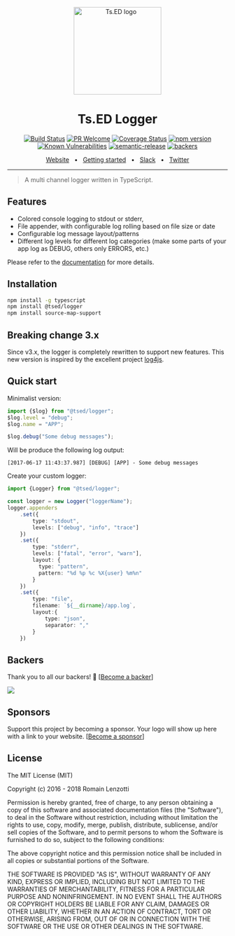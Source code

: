 <p style="text-align: center" align="center">
 <a href="https://tsed.io" target="_blank"><img src="https://tsed.io/tsed-og.png" width="200" alt="Ts.ED logo"/></a>
</p>

<div align="center">
 
   <h1>Ts.ED Logger</h1>
 
[![Build Status](https://travis-ci.org/tsedio/logger.svg?branch=master)](https://travis-ci.org/tsedio/logger)
[![PR Welcome](https://img.shields.io/badge/PRs-welcome-brightgreen.svg)](https://github.com/tsedio/logger/blob/master/CONTRIBUTING.md)
[![Coverage Status](https://coveralls.io/repos/github/tsedio/logger/badge.svg?branch=production)](https://coveralls.io/github/tsedio/logger?branch=production)
[![npm version](https://badge.fury.io/js/%40tsed%2Flogger.svg)](https://badge.fury.io/js/%40tsed%2Flogger)
[![Known Vulnerabilities](https://snyk.io/test/github/tsedio/logger/badge.svg)](https://snyk.io/test/github/tsedio/logger)
[![semantic-release](https://img.shields.io/badge/%20%20%F0%9F%93%A6%F0%9F%9A%80-semantic--release-e10079.svg)](https://github.com/semantic-release/semantic-release)
[![backers](https://opencollective.com/tsed/tiers/badge.svg)](https://opencollective.com/tsed)

</div>

<div align="center">
  <a href="https://logger.tsed.io/">Website</a>
  <span>&nbsp;&nbsp;•&nbsp;&nbsp;</span>
  <a href="https://logger.tsed.io/getting-started.html">Getting started</a>
  <span>&nbsp;&nbsp;•&nbsp;&nbsp;</span>
  <a href="https://api.tsed.io/rest/slack/tsedio/tsed">Slack</a>
  <span>&nbsp;&nbsp;•&nbsp;&nbsp;</span>
  <a href="https://twitter.com/TsED_io">Twitter</a>
</div>

<hr />


> A multi channel logger written in TypeScript.

## Features

* Colored console logging to stdout or stderr,
* File appender, with configurable log rolling based on file size or date
* Configurable log message layout/patterns
* Different log levels for different log categories (make some parts of your app log as DEBUG, others only ERRORS, etc.)

Please refer to the [documentation](https://tsedio.github.io/logger/) for more details.

## Installation

```bash
npm install -g typescript
npm install @tsed/logger
npm install source-map-support
```

## Breaking change 3.x

Since v3.x, the logger is completely rewritten to support new features. This new version is inspired by the excellent project [log4js](https://github.com/nomiddlename/log4js-node/).

## Quick start

Minimalist version:

```typescript
import {$log} from "@tsed/logger";
$log.level = "debug";
$log.name = "APP";

$log.debug("Some debug messages");
```
Will be produce the following log output:
```
[2017-06-17 11:43:37.987] [DEBUG] [APP] - Some debug messages
```

Create your custom logger:
```typescript
import {Logger} from "@tsed/logger";

const logger = new Logger("loggerName");
logger.appenders
    .set({
        type: "stdout",
        levels: ["debug", "info", "trace"]
    })
    .set({
        type: "stderr",
        levels: ["fatal", "error", "warn"],
        layout: {
          type: "pattern",
          pattern: "%d %p %c %X{user} %m%n"
        }
    })
    .set({
        type: "file",
        filename: `${__dirname}/app.log`,
        layout:{
            type: "json",
            separator: ","
        }
    })
```

## Backers

Thank you to all our backers! 🙏 [[Become a backer](https://opencollective.com/tsed#backer)]

<a href="https://opencollective.com/tsed#backers" target="_blank"><img src="https://opencollective.com/tsed/tiers/backer.svg?width=890"></a>


## Sponsors

Support this project by becoming a sponsor. Your logo will show up here with a link to your website. [[Become a sponsor](https://opencollective.com/tsed#sponsor)]

## License

The MIT License (MIT)

Copyright (c) 2016 - 2018 Romain Lenzotti

Permission is hereby granted, free of charge, to any person obtaining a copy of this software and associated documentation files (the "Software"), to deal in the Software without restriction, including without limitation the rights to use, copy, modify, merge, publish, distribute, sublicense, and/or sell copies of the Software, and to permit persons to whom the Software is furnished to do so, subject to the following conditions:

The above copyright notice and this permission notice shall be included in all copies or substantial portions of the Software.

THE SOFTWARE IS PROVIDED "AS IS", WITHOUT WARRANTY OF ANY KIND, EXPRESS OR IMPLIED, INCLUDING BUT NOT LIMITED TO THE WARRANTIES OF MERCHANTABILITY, FITNESS FOR A PARTICULAR PURPOSE AND NONINFRINGEMENT. IN NO EVENT SHALL THE AUTHORS OR COPYRIGHT HOLDERS BE LIABLE FOR ANY CLAIM, DAMAGES OR OTHER LIABILITY, WHETHER IN AN ACTION OF CONTRACT, TORT OR OTHERWISE, ARISING FROM, OUT OF OR IN CONNECTION WITH THE SOFTWARE OR THE USE OR OTHER DEALINGS IN THE SOFTWARE.
